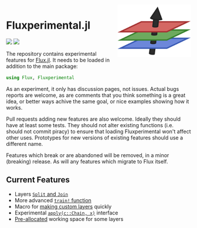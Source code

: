<img align="right" width="200px" src="https://github.com/FluxML/Optimisers.jl/raw/master/docs/src/assets/logo.png">

# Fluxperimental.jl

[![][action-img]][action-url]
[![][coverage-img]][coverage-url] 

[action-img]: https://github.com/FluxML/Fluxperimental.jl/workflows/CI/badge.svg
[action-url]: https://github.com/FluxML/Fluxperimental.jl/actions

[coverage-img]: https://codecov.io/gh/FluxML/Fluxperimental.jl/branch/master/graph/badge.svg
[coverage-url]: https://codecov.io/gh/FluxML/Fluxperimental.jl


The repository contains experimental features for [Flux.jl](https://github.com/FluxML/Flux.jl).
It needs to be loaded in addition to the main package:

```julia
using Flux, Fluxperimental
```

As an experiment, it only has discussion pages, not issues. Actual bugs reports are welcome,
as are comments that you think something is a great idea, or better ways achive the same goal,
or nice examples showing how it works.

Pull requests adding new features are also welcome. Ideally they should have at least some tests.
They should not alter existing functions (i.e. should not commit piracy)
to ensure that loading Fluxperimental won't affect other uses.
Prototypes for new versions of existing features should use a different name.

Features which break or are abandoned will be removed, in a minor (breaking) release.
As will any features which migrate to Flux itself.

## Current Features

* Layers [`Split` and `Join`](https://github.com/FluxML/Fluxperimental.jl/blob/master/src/split_join.jl)
* More advanced [`train!` function](https://github.com/FluxML/Fluxperimental.jl/blob/master/src/train.jl)
* Macro for [making custom layers](https://github.com/FluxML/Fluxperimental.jl/blob/master/src/compact.jl) quickly
* Experimental [`apply(c::Chain, x)`](https://github.com/FluxML/Fluxperimental.jl/blob/master/src/chain.jl) interface
* [Pre-allocated](https://github.com/FluxML/Fluxperimental.jl/blob/master/src/preallocated.jl) 
working space for some layers
